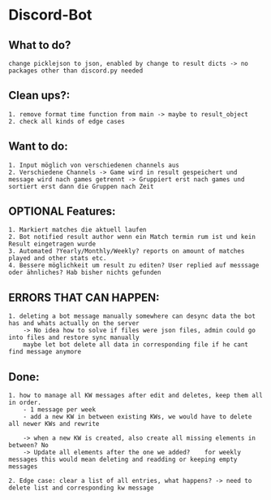 # Discord-Bot
## What to do?  
    change picklejson to json, enabled by change to result dicts -> no packages other than discord.py needed

## Clean ups?:
    1. remove format time function from main -> maybe to result_object
    2. check all kinds of edge cases
    
## Want to do:
    1. Input möglich von verschiedenen channels aus
    2. Verschiedene Channels -> Game wird in result gespeichert und message wird nach games getrennt -> Gruppiert erst nach games und sortiert erst dann die Gruppen nach Zeit

## OPTIONAL Features:
    1. Markiert matches die aktuell laufen
    2. Bot notified result author wenn ein Match termin rum ist und kein Result eingetragen wurde
    3. Automated ?Yearly/Monthly/Weekly? reports on amount of matches played and other stats etc.
    4. Bessere möglichkeit um result zu editen? User replied auf messsage oder ähnliches? Hab bisher nichts gefunden

## ERRORS THAT CAN HAPPEN:
    1. deleting a bot message manually somewhere can desync data the bot has and whats actually on the server 
        -> No idea how to solve if files were json files, admin could go into files and restore sync manually
        maybe let bot delete all data in corresponding file if he cant find message anymore

## Done:
    1. how to manage all KW messages after edit and deletes, keep them all in order.
        - 1 message per week
        - add a new KW in between existing KWs, we would have to delete all newer KWs and rewrite

        -> when a new KW is created, also create all missing elements in between? No
        -> Update all elements after the one we added?    for weekly messages this would mean deleting and readding or keeping empty messages
    
    2. Edge case: clear a list of all entries, what happens? -> need to delete list and corresponding kw message
